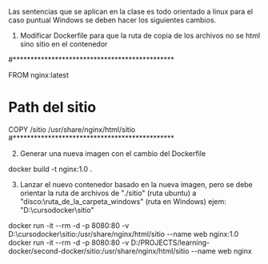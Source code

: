 Las sentencias que se aplican en la clase es todo orientado a linux para el caso puntual Windows se deben hacer los siguientes cambios.

1. Modificar Dockerfile para que la ruta de copia de los archivos no se html sino sitio en el contenedor

#**********************************************

FROM nginx:latest

# Path del sitio

COPY /sitio /usr/share/nginx/html/sitio #**********************************************

2. Generar una nueva imagen con el cambio del Dockerfile

docker build -t nginx:1.0 .

3. Lanzar el nuevo contenedor basado en la nueva imagen, pero se debe orientar la ruta de archivos de "./sitio" (ruta ubuntu) a "disco:\ruta_de_la_carpeta_windows" (ruta en Windows) ejem: "D:\cursodocker\sitio"

docker run -it --rm -d -p 8080:80 -v D:\cursodocker\sitio:/usr/share/nginx/html/sitio --name web nginx:1.0
docker run -it --rm -d -p 8080:80 -v D:/PROJECTS/learning-docker/second-docker/sitio:/usr/share/nginx/html/sitio --name web nginx